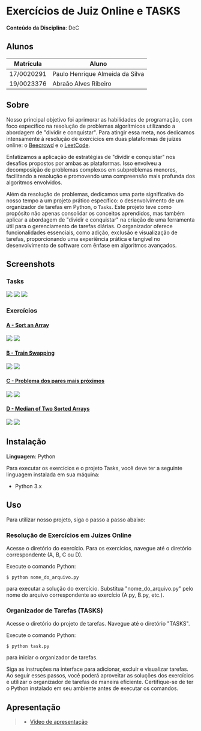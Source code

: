 # Exercícios de Juiz Online e TASKS

**Conteúdo da Disciplina**: DeC<br>

## Alunos

| Matrícula  | Aluno                           |
| ---------- | ------------------------------- |
| 17/0020291 | Paulo Henrique Almeida da Silva |
| 19/0023376 | Abraão Alves Ribeiro            |


## Sobre 
Nosso principal objetivo foi aprimorar as habilidades de programação, com foco específico na resolução de problemas algorítmicos utilizando a abordagem de "dividir e conquistar". Para atingir essa meta, nos dedicamos intensamente à resolução de exercícios em duas plataformas de juízes online: o [Beecrowd](https://www.beecrowd.com.br/judge/pt) e o [LeetCode](https://leetcode.com/problems).

Enfatizamos a aplicação de estratégias de "dividir e conquistar" nos desafios propostos por ambas as plataformas. Isso envolveu a decomposição de problemas complexos em subproblemas menores, facilitando a resolução e promovendo uma compreensão mais profunda dos algoritmos envolvidos.

Além da resolução de problemas, dedicamos uma parte significativa do nosso tempo a um projeto prático específico: o desenvolvimento de um organizador de tarefas em Python, o ```Tasks```. Este projeto teve como propósito não apenas consolidar os conceitos aprendidos, mas também aplicar a abordagem de "dividir e conquistar" na criação de uma ferramenta útil para o gerenciamento de tarefas diárias. O organizador oferece funcionalidades essenciais, como adição, exclusão e visualização de tarefas, proporcionando uma experiência prática e tangível no desenvolvimento de software com ênfase em algoritmos avançados.

## Screenshots

### Tasks
![](./TASKS/terminal.png)
![](./TASKS/terminal2.png)
![](./TASKS/bancodedados.png)

### Exercícios
#### [A - Sort an Array]() 
![](./A/descricao.png)
![](./A/Submissao.png)

#### [B - Train Swapping](https://www.beecrowd.com.br/judge/pt/problems/view/1162) 
![](./B/Problema.png)
![](./B/contest.png)

#### [C - Problema dos pares mais próximos](https://www.beecrowd.com.br/judge/pt/problems/view/1295)
![](./C/problema.png)
![](./C/submicao.png)

#### [D - Median of Two Sorted Arrays](https://leetcode.com/problems/median-of-two-sorted-arrays/description/)
![](./D/problema.png)
![](./D/submicao.png)

## Instalação 
**Linguagem**: Python<br>

Para executar os exercícios e o projeto Tasks, você deve ter a seguinte linguagem instalada em sua máquina:

- Python 3.x

## Uso 
Para utilizar nosso projeto, siga o passo a passo abaixo:

### Resolução de Exercícios em Juízes Online
Acesse o diretório do exercício. Para os exercícios, navegue até o diretório correspondente (A, B, C ou D).

Execute o comando Python:

``` 
$ python nome_do_arquivo.py
``` 

para executar a solução do exercício.
Substitua "nome_do_arquivo.py" pelo nome do arquivo correspondente ao exercício (A.py, B.py, etc.).

### Organizador de Tarefas (TASKS)
Acesse o diretório do projeto de tarefas. Navegue até o diretório "TASKS".

Execute o comando Python:

```
$ python task.py
``` 
para iniciar o organizador de tarefas.

Siga as instruções na interface para adicionar, excluir e visualizar tarefas.
Ao seguir esses passos, você poderá aproveitar as soluções dos exercícios e utilizar o organizador de tarefas de maneira eficiente. Certifique-se de ter o Python instalado em seu ambiente antes de executar os comandos.

## Apresentação
> - [Vídeo de apresentação](./apresentacao.rar)





